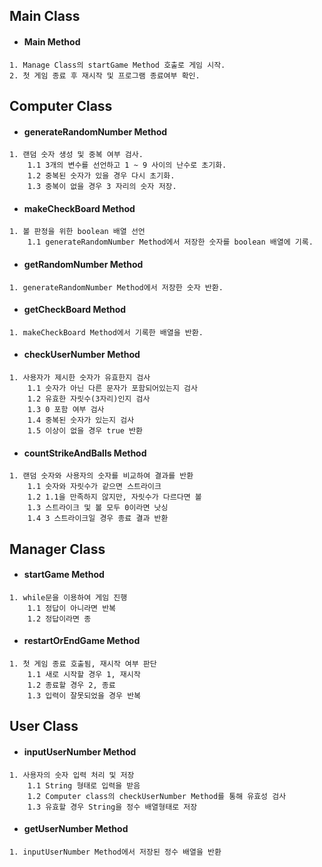 Main Class
---
* #### Main Method
```
1. Manage Class의 startGame Method 호출로 게임 시작.
2. 첫 게임 종료 후 재시작 및 프로그램 종료여부 확인. 
```

Computer Class
---
* #### generateRandomNumber Method
```
1. 랜덤 숫자 생성 및 중복 여부 검사. 
    1.1 3개의 변수를 선언하고 1 ~ 9 사이의 난수로 초기화.
    1.2 중복된 숫자가 있을 경우 다시 초기화.
    1.3 중복이 없을 경우 3 자리의 숫자 저장.
```
* #### makeCheckBoard Method
```
1. 볼 판정을 위한 boolean 배열 선언
    1.1 generateRandomNumber Method에서 저장한 숫자를 boolean 배열에 기록.
```
* #### getRandomNumber Method
```
1. generateRandomNumber Method에서 저장한 숫자 반환.
```

* #### getCheckBoard Method
```
1. makeCheckBoard Method에서 기록한 배열을 반환.
```

* #### checkUserNumber Method
```
1. 사용자가 제시한 숫자가 유효한지 검사
    1.1 숫자가 아닌 다른 문자가 포함되어있는지 검사
    1.2 유효한 자릿수(3자리)인지 검사
    1.3 0 포함 여부 검사
    1.4 중복된 숫자가 있는지 검사 
    1.5 이상이 없을 경우 true 반환 
```

* #### countStrikeAndBalls Method
```
1. 랜덤 숫자와 사용자의 숫자를 비교하여 결과를 반환
    1.1 숫자와 자릿수가 같으면 스트라이크
    1.2 1.1을 만족하지 않지만, 자릿수가 다르다면 볼
    1.3 스트라이크 및 볼 모두 0이라면 낫싱
    1.4 3 스트라이크일 경우 종료 결과 반환 
```


Manager Class
---
* #### startGame Method
```
1. while문을 이용하여 게임 진행 
    1.1 정답이 아니라면 반복 
    1.2 정답이라면 종
```

* #### restartOrEndGame Method
```
1. 첫 게임 종료 호출됨, 재시작 여부 판단
    1.1 새로 시작할 경우 1, 재시작
    1.2 종료할 경우 2, 종료 
    1.3 입력이 잘못되었을 경우 반복
```

User Class
---
* #### inputUserNumber Method
```
1. 사용자의 숫자 입력 처리 및 저장 
    1.1 String 형태로 입력을 받음
    1.2 Computer class의 checkUserNumber Method를 통해 유효성 검사
    1.3 유효할 경우 String을 정수 배열형태로 저장
```

* #### getUserNumber Method
```
1. inputUserNumber Method에서 저장된 정수 배열을 반환
```




